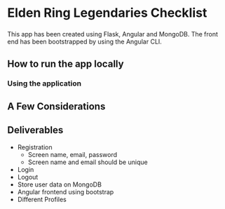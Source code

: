 # Elden Ring Legendaries Checklist

###
This app has been created using Flask, Angular and MongoDB.
The front end has been bootstrapped by using the Angular CLI.

## How to run the app locally

### Using the application

## A Few Considerations

## Deliverables


- Registration
    - Screen name, email, password
    - Screen name and email should be unique
- Login
- Logout
- Store user data on MongoDB
- Angular frontend using bootstrap
- Different Profiles